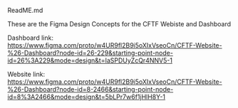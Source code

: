 ReadME.md

These are the Figma Design Concepts for the CFTF Webiste and Dashboard

Dashboard link: https://www.figma.com/proto/w4UR9fl2B9i5oXIxVseoCn/CFTF-Website-%26-Dashboard?node-id=26-229&starting-point-node-id=26%3A229&mode=design&t=IaSPDUyZcQr4NNV5-1

Website link: https://www.figma.com/proto/w4UR9fl2B9i5oXIxVseoCn/CFTF-Website-%26-Dashboard?node-id=8-2466&starting-point-node-id=8%3A2466&mode=design&t=5bLPr7w6f1jHlH8Y-1
